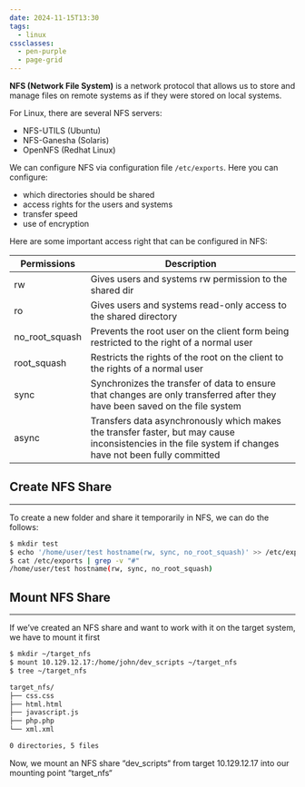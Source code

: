```yaml
---
date: 2024-11-15T13:30
tags:
  - linux
cssclasses:
  - pen-purple
  - page-grid
---
```

**NFS (Network File System)** is a network protocol that allows us to store and manage files on remote systems as if they were stored on local systems.

For Linux, there are several NFS servers:
- NFS-UTILS (Ubuntu)
- NFS-Ganesha (Solaris)
- OpenNFS (Redhat Linux)

We can configure NFS via configuration file `/etc/exports`. Here you can configure:
- which directories should be shared
- access rights for the users and systems
- transfer speed
- use of encryption

Here are some important access right that can be configured in NFS:

| Permissions    | Description                                                                                                                                              |
| -------------- | -------------------------------------------------------------------------------------------------------------------------------------------------------- |
| rw             | Gives users and systems rw permission to the shared dir                                                                                                  |
| ro             | Gives users and systems read-only access to the shared directory                                                                                         |
| no_root_squash | Prevents the root user on the client form being restricted to the right of a normal user                                                                 |
| root_squash    | Restricts the rights of the root on the client to the rights of a normal user                                                                            |
| sync           | Synchronizes the transfer of data to ensure that changes are only transferred after they have been saved on the file system                              |
| async          | Transfers data asynchronously which makes the transfer faster, but may cause inconsistencies in the file system if changes have not been fully committed |

## Create NFS Share
***

To create a new folder and share it temporarily in NFS, we can do the follows:

```bash
$ mkdir test
$ echo '/home/user/test hostname(rw, sync, no_root_squash)' >> /etc/exports
$ cat /etc/exports | grep -v "#"
/home/user/test hostname(rw, sync, no_root_squash)
```

## Mount NFS Share
***

If we’ve created an NFS share and want to work with it on the target system, we have to mount it first

```bash
$ mkdir ~/target_nfs
$ mount 10.129.12.17:/home/john/dev_scripts ~/target_nfs
$ tree ~/target_nfs

target_nfs/
├── css.css
├── html.html
├── javascript.js
├── php.php
└── xml.xml

0 directories, 5 files
```

Now, we mount an NFS share “dev_scripts“ from target 10.129.12.17 into our mounting point “target_nfs“

